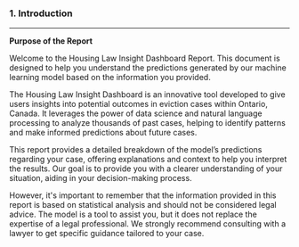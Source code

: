 ### 1. **Introduction**

---

**Purpose of the Report**

Welcome to the Housing Law Insight Dashboard Report. This document is designed to help you understand the predictions generated by our machine learning model based on the information you provided. 

The Housing Law Insight Dashboard is an innovative tool developed to give users insights into potential outcomes in eviction cases within Ontario, Canada. It leverages the power of data science and natural language processing to analyze thousands of past cases, helping to identify patterns and make informed predictions about future cases.

This report provides a detailed breakdown of the model’s predictions regarding your case, offering explanations and context to help you interpret the results. Our goal is to provide you with a clearer understanding of your situation, aiding in your decision-making process.

However, it's important to remember that the information provided in this report is based on statistical analysis and should not be considered legal advice. The model is a tool to assist you, but it does not replace the expertise of a legal professional. We strongly recommend consulting with a lawyer to get specific guidance tailored to your case. 